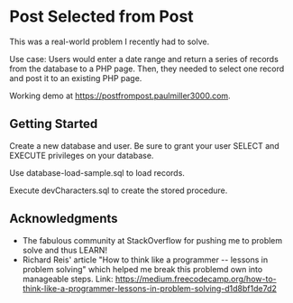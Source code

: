 # Post Selected from Post
This was a real-world problem I recently had to solve. 

Use case: Users would enter a date range and return a series of records from the database to a PHP page. Then, they needed to select one record and post it to an existing PHP page.

Working demo at https://postfrompost.paulmiller3000.com.

## Getting Started
Create a new database and user. Be sure to grant your user SELECT and EXECUTE privileges on your database.

Use database-load-sample.sql to load records. 

Execute devCharacters.sql to create the stored procedure.

## Acknowledgments

* The fabulous community at StackOverflow for pushing me to problem solve and thus LEARN!
* Richard Reis' article "How to think like a programmer -- lessons in problem solving" which helped me break this problemd own into manageable steps. Link: https://medium.freecodecamp.org/how-to-think-like-a-programmer-lessons-in-problem-solving-d1d8bf1de7d2